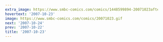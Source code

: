 ```yaml
---
extra_image: https://www.smbc-comics.com/comics/1448599894-20071023after.png
hovertext: '2007-10-23'
image: https://www.smbc-comics.com/comics/20071023.gif
next: '2007-10-24'
prev: '2007-10-22'
title: '2007-10-23'
---
```

